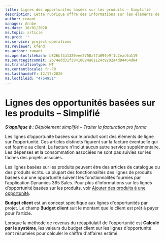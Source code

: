 ```yaml
---
title: Lignes des opportunités basées sur les produits – Simplifié
description: Cette rubrique offre des informations sur les éléments de ligne d’opportunité basée sur des produits dans Project Operations.
author: rumant
manager: Annbe
ms.date: 10/01/2020
ms.topic: article
ms.prod: ''
ms.service: project-operations
ms.reviewer: kfend
ms.author: rumant
ms.openlocfilehash: b826bf3a1320eee2758af7a094e9f1c2eac6a119
ms.sourcegitcommit: 2b74edd31f38410024a01124c9202a4d94464d04
ms.translationtype: HT
ms.contentlocale: fr-FR
ms.lasthandoff: 12/17/2020
ms.locfileid: "4764951"
---
```

# <a name="product-based-opportunity-lines---lite"></a>Lignes des opportunités basées sur les produits – Simplifié

_**S’applique à :** Déploiement simplifié – Traiter la facturation pro forma_

Les lignes d’opportunité basées sur le produit sont des éléments de ligne sur l’opportunité. Ces articles distincts figurent sur la facture éventuelle qui est fournie au client. La facture n'inclut aucun autre service supplémentaire. Les dépenses et la consommation associées ne sont pas suivies sur les tâches des projets associés.

Les lignes basées sur les produits peuvent être des articles de catalogue ou des produits écrits. La plupart des fonctionnalités des lignes de produits basées sur une opportunité suivent les fonctionnalités fournies par l’application Dynamics 365 Sales. Pour plus d’informations sur les lignes d’opportunité basées sur les produits, voir [Ajouter des produits à une opportunité](https://docs.microsoft.com/dynamics365/sales-enterprise/add-products-opportunity).

**Budget client** est un concept spécifique aux lignes d'opportunités par projet. Le champ **Budget client** suit le montant que le client est prêt à payer pour l'article.

Lorsque la méthode de revenus du récapitulatif de l'opportunité est **Calculé par le système**, les valeurs du budget client sur les lignes d'opportunité sont résumées pour calculer le chiffre d'affaires estimé. 

